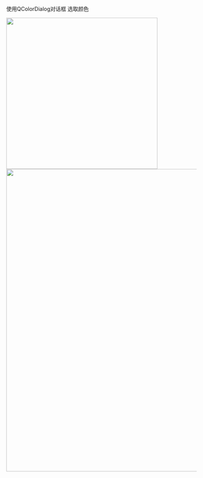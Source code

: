 使用QColorDialog对话框 选取颜色

<img heigh="300" width="400" src="http://ww1.sinaimg.cn/mw690/6c9594a0jw1egnaiwedezj20ab06zwet.jpg">


<img heigh="700" width="800" src="http://ww3.sinaimg.cn/mw690/6c9594a0jw1egnaixpjuuj20k50atab1.jpg">
